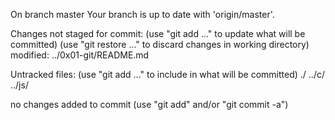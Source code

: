 On branch master
Your branch is up to date with 'origin/master'.

Changes not staged for commit:
  (use "git add <file>..." to update what will be committed)
  (use "git restore <file>..." to discard changes in working directory)
	modified:   ../0x01-git/README.md

Untracked files:
  (use "git add <file>..." to include in what will be committed)
	./
	../c/
	../js/

no changes added to commit (use "git add" and/or "git commit -a")
